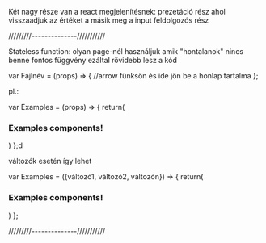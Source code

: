 Két nagy része van a react megjelenítésnek:
  prezetáció rész ahol visszaadjuk az értéket
  a másik meg a input feldolgozós rész

/////////--------------///////////

Stateless function:
  olyan page-nél használjuk amik "hontalanok" nincs benne fontos függvény ezáltal rövidebb lesz a kód

  var Fájlnév = (props) => {    //arrow fünksön
    és ide jön be a honlap tartalma
  };

  pl.:

  var Examples = (props) => {
    return(
      <h3>Examples components!</h3>
    )
  };d

  változók esetén így lehet

  var Examples = ({változó1, változó2, változón}) => {
    return(
      <h3>Examples components!</h3>
    )
  };

/////////--------------///////////

